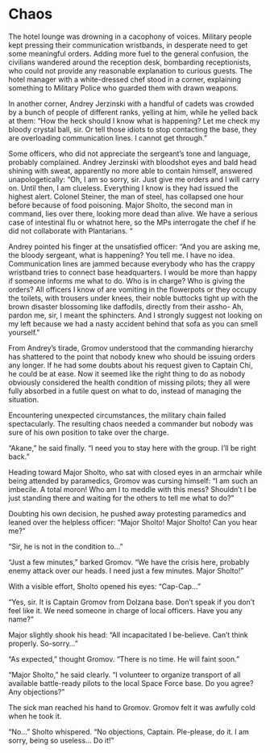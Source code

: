 # Chaos

The hotel lounge was drowning in a cacophony of voices. Military people kept pressing their communication wristbands, in desperate need to get some meaningful orders. Adding more fuel to the general confusion, the civilians wandered around the reception desk, bombarding receptionists, who could not provide any reasonable explanation to curious guests. The hotel manager with a white-dressed chef stood in a corner, explaining something to Military Police who guarded them with drawn weapons.

In another corner, Andrey Jerzinski with a handful of cadets was crowded by a bunch of people of different ranks, yelling at him, while he yelled back at them: “How the heck should I know what is happening? Let me check my bloody crystal ball, sir. Or tell those idiots to stop contacting the base, they are overloading communication lines. I cannot get through.”

Some officers, who did not appreciate the sergeant’s tone and language, probably complained. Andrey Jerzinski with bloodshot eyes and bald head shining with sweat, apparently no more able to contain himself, answered unapologetically: “Oh, I am so sorry, sir. Just give me orders and I will carry on. Until then, I am clueless. Everything I know is they had issued the highest alert. Colonel Steiner, the man of steel, has collapsed one hour before because of food poisoning. Major Sholto, the second man in command, lies over there, looking more dead than alive. We have a serious case of intestinal flu or whatnot here, so the MPs interrogate the chef if he did not collaborate with Plantarians. “

Andrey pointed his finger at the unsatisfied officer: “And you are asking me, the bloody sergeant, what is happening? You tell me. I have no idea. Communication lines are jammed because everybody who has the crappy wristband tries to connect base headquarters. I would be more than happy if someone informs me what to do. Who is in charge? Who is giving the orders? All officers I know of are vomiting in the flowerpots or they occupy the toilets, with trousers under knees, their noble buttocks tight up with the brown disaster blossoming like daffodils, directly from their assho- Ah, pardon me, sir, I meant the sphincters. And I strongly suggest not looking on my left because we had a nasty accident behind that sofa as you can smell yourself."

From Andrey’s tirade, Gromov understood that the commanding hierarchy has shattered to the point that nobody knew who should be issuing orders any longer. If he had some doubts about his request given to Captain Chi, he could be at ease. Now it seemed like the right thing to do as nobody obviously considered the health condition of missing pilots; they all were fully absorbed in a futile quest on what to do, instead of managing the situation.

Encountering unexpected circumstances, the military chain failed spectacularly. The resulting chaos needed a commander but nobody was sure of his own position to take over the charge.

“Akane,” he said finally. “I need you to stay here with the group. I’ll be right back.”

Heading toward Major Sholto, who sat with closed eyes in an armchair while being attended by paramedics, Gromov was cursing himself: “I am such an imbecile. A total moron! Who am I to meddle with this mess? Shouldn’t I be just standing there and waiting for the others to tell me what to do?”

Doubting his own decision, he pushed away protesting paramedics and leaned over the helpless officer: “Major Sholto! Major Sholto! Can you hear me?”

“Sir, he is not in the condition to…”

“Just a few minutes,” barked Gromov. “We have the crisis here, probably enemy attack over our heads. I need just a few minutes. Major Sholto!”

With a visible effort, Sholto opened his eyes: “Cap-Cap…”

“Yes, sir. It is Captain Gromov from Dolzana base. Don’t speak if you don’t feel like it. We need someone in charge of local officers. Have you any name?”

Major slightly shook his head: “All incapacitated I be-believe. Can’t think properly. So-sorry…”

“As expected,” thought Gromov. “There is no time. He will faint soon.”

“Major Sholto,” he said clearly. “I volunteer to organize transport of all available battle-ready pilots to the local Space Force base. Do you agree? Any objections?”

The sick man reached his hand to Gromov. Gromov felt it was awfully cold when he took it.

“No…” Sholto whispered. “No objections, Captain. Ple-please, do it. I am sorry, being so useless… Do it!”
